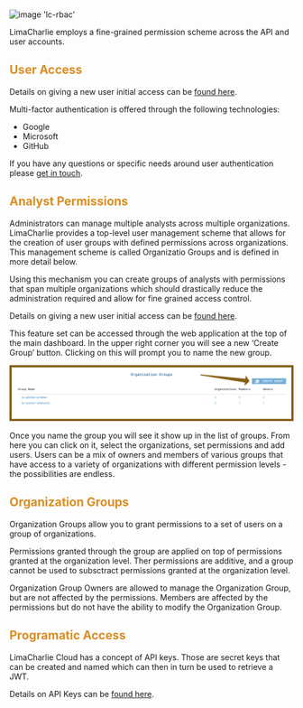<!-- leave the empty title here... the image below displays the info BUT the platform requires something here -->
###

![image 'lc-rbac'](https://storage.googleapis.com/lc-edu/content/images/logos/lc-access.png)

LimaCharlie employs a fine-grained permission scheme across the API and user accounts.

## <span style="color:#d98e24">User Access</span>

Details on giving a new user initial access can be [found here]().

Multi-factor authentication is offered through the following technologies:
* Google 
* Microsoft
* GitHub

If you have any questions or specific needs around user authentication please [get in touch](mailto:answers@limacharlie.io).

## <span style="color:#d98e24">Analyst Permissions</span>

Administrators can manage multiple analysts across multiple organizations. LimaCharlie provides a top-level user management scheme that allows for the creation of user groups with defined permissions across organizations. This management scheme is called Organizatio Groups and is defined in more detail below.

Using this mechanism you can create groups of analysts with permissions that span multiple organizations which should drastically reduce the administration required and allow for fine grained access control.

Details on giving a new user initial access can be [found here](./user_access.md).

This feature set can be accessed through the web application at the top of the main dashboard. In the upper right corner you will see a new ‘Create Group’ button. Clicking on this will prompt you to name the new group.

![image 'Create Group'](./images/sc-create-group.png)

Once you name the group you will see it show up in the list of groups. From here you can click on it, select the organizations, set permissions and add users. Users can be a mix of owners and members of various groups that have access to a variety of organizations with different permission levels - the possibilities are endless.

## <span style="color:#d98e24">Organization Groups</span>
Organization Groups allow you to grant permissions to a set of users on a group of organizations.
 
Permissions granted through the group are applied on top of permissions granted at the organization level. Ther permissions are additive, and a group cannot be used to subsctract permissions granted at the organization level.

Organization Group Owners are allowed to manage the Organization Group, but are not affected by the permissions. Members are affected by the permissions but do not have the ability to modify the Organization Group.

## <span style="color:#d98e24">Programatic Access</span>

LimaCharlie Cloud has a concept of API keys. Those are secret keys that can be created and named which can then in turn be used to retrieve a JWT.

Details on API Keys can be [found here](./api_keys.md).